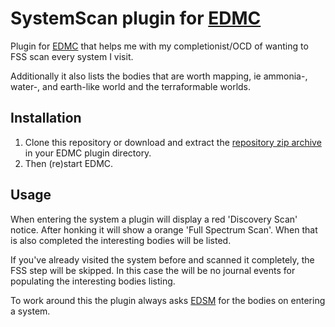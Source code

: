 # SystemScan plugin for [EDMC](https://github.com/Marginal/EDMarketConnector/wiki)

Plugin for [EDMC](https://github.com/EDCD/EDMarketConnector/wiki) that helps
me with my completionist/OCD of wanting to FSS scan every system I visit.

Additionally it also lists the bodies that are worth mapping, ie ammonia-,
water-, and earth-like world and the terraformable worlds.

## Installation

 1. Clone this repository or download and extract the [repository zip archive](https://github.com/pwerken/EDMC_SystemScan/archive/main.zip)
	in your EDMC plugin directory.
 2. Then (re)start EDMC.

## Usage

When entering the system a plugin will display a red 'Discovery Scan' notice.
After honking it will show a orange 'Full Spectrum Scan'. When that is also
completed the interesting bodies will be listed.

If you've already visited the system before and scanned it completely, the FSS
step will be skipped.  In this case the will be no journal events for
populating the interesting bodies listing.

To work around this the plugin always asks [EDSM](https://www.edsm.net/) for
the bodies on entering a system.
